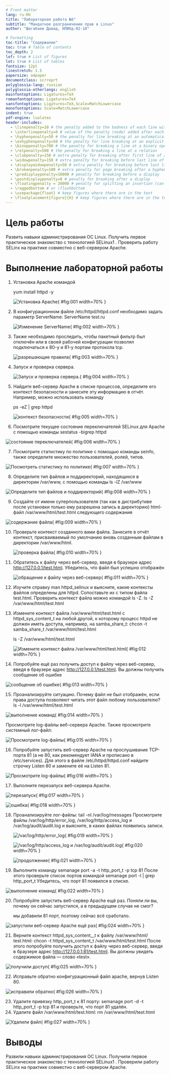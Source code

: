 ```yaml
---
# Front matter
lang: ru-RU
title: "Лабораторная работа №6"
subtitle: "Мандатное разграничение прав в Linux"
author: "Шагабаев Давид, НПИбд-02-18"

# Formatting
toc-title: "Содержание"
toc: true # Table of contents
toc_depth: 2
lof: true # List of figures
lot: true # List of tables
fontsize: 12pt
linestretch: 1.5
papersize: a4paper
documentclass: scrreprt
polyglossia-lang: russian
polyglossia-otherlangs: english
mainfontoptions: Ligatures=TeX
romanfontoptions: Ligatures=TeX
sansfontoptions: Ligatures=TeX,Scale=MatchLowercase
monofontoptions: Scale=MatchLowercase
indent: true
pdf-engine: lualatex
header-includes:
  - \linepenalty=10 # the penalty added to the badness of each line within a paragraph (no associated penalty node) Increasing the value makes tex try to have fewer lines in the paragraph.
  - \interlinepenalty=0 # value of the penalty (node) added after each line of a paragraph.
  - \hyphenpenalty=50 # the penalty for line breaking at an automatically inserted hyphen
  - \exhyphenpenalty=50 # the penalty for line breaking at an explicit hyphen
  - \binoppenalty=700 # the penalty for breaking a line at a binary operator
  - \relpenalty=500 # the penalty for breaking a line at a relation
  - \clubpenalty=150 # extra penalty for breaking after first line of a paragraph
  - \widowpenalty=150 # extra penalty for breaking before last line of a paragraph
  - \displaywidowpenalty=50 # extra penalty for breaking before last line before a display math
  - \brokenpenalty=100 # extra penalty for page breaking after a hyphenated line
  - \predisplaypenalty=10000 # penalty for breaking before a display
  - \postdisplaypenalty=0 # penalty for breaking after a display
  - \floatingpenalty = 20000 # penalty for splitting an insertion (can only be split footnote in standard LaTeX)
  - \raggedbottom # or \flushbottom
  - \usepackage{float} # keep figures where there are in the text
  - \floatplacement{figure}{H} # keep figures where there are in the text
---
```


# Цель работы

Развить навыки администрирования ОС Linux. Получить первое практическое знакомство с технологией SELinux1 . Проверить работу SELinx на практике совместно с веб-сервером Apache.

# Выполнение лабораторной работы

1. Установка Apache командой

    yum install httpd -y

    ![Установка Apache](image/001.png){ #fig:001 width=70% }

2. В конфигурационном файле /etc/httpd/httpd.conf необходимо задать параметр ServerName: ServerName test.ru

    ![Изменение ServerName](image/002.png){ #fig:002 width=70% }

3. Также необходимо проследить, чтобы пакетный фильтр был отключён или в своей рабочей конфигурации позволял подключаться к 80-у и 81-у портам протокола tcp.

    ![разрешающие правила](image/003.png){ #fig:003 width=70% }

6. Запуск и проверка сервера.

   ![Запуск и проверка сервера.](image/004.png){ #fig:004 width=70% }

7. Найдите веб-сервер Apache в списке процессов, определите его контекст безопасности и занесите эту информацию в отчёт. Например, можно использовать команду

   ps -eZ | grep httpd

   ![контекст безопасности](image/005.png){ #fig:005 width=70% }

6. Посмотрите текущее состояние переключателей SELinux для Apache с помощью команды sestatus -bigrep httpd

![состояние переключателей](image/006.png){ #fig:006 width=70% }

7. Посмотрите статистику по политике с помощью команды seinfo, также определите множество пользователей, ролей, типов.

![Посмотреть статистику по политике](image/007.png){ #fig:007 width=70% }

8. Определите тип файлов и поддиректорий, находящихся в директории /var/www, с помощью команды ls -lZ /var/www

![Определите тип файлов и поддиректорий](image/008.png){ #fig:008 width=70% }

9. Создайте от имени суперпользователя (так как в дистрибутиве после установки только ему разрешена запись в директорию) html-файл /var/www/html/test.html следующего содержания

![содержание файла](image/009.png){ #fig:009 width=70% }

10. Проверьте контекст созданного вами файла. Занесите в отчёт контекст, присваиваемый по умолчанию вновь созданным файлам в директории /var/www/html.

    ![проверка файла](image/010.png){ #fig:010 width=70% }

11. Обратитесь к файлу через веб-сервер, введя в браузере адрес http://127.0.0.1/test.html. Убедитесь, что файл был успешно отображён

    ![обращение к файлу через веб-сервер](image/011.png){ #fig:011 width=70% }

12. Изучите справку man httpd_selinux и выясните, какие контексты файлов определены для httpd. Сопоставьте их с типом файла test.html. Проверить контекст файла можно командой ls -Z. ls -Z /var/www/html/test.html

13. Измените контекст файла /var/www/html/test.html с httpd_sys_content_t на любой другой, к которому процесс httpd не должен иметь доступа, например, на samba_share_t: chcon -t samba_share_t /var/www/html/test.html 

    ls -Z /var/www/html/test.html

    ![Измените контекст файла /var/www/html/test.html](image/012.png){ #fig:012 width=70% }

14. Попробуйте ещё раз получить доступ к файлу через веб-сервер, введя в браузере адрес http://127.0.0.1/test.html. Вы должны получить сообщение об ошибке

![сообщение об ошибке](image/013.png){ #fig:013 width=70% }

15. Проанализируйте ситуацию. Почему файл не был отображён, если права доступа позволяют читать этот файл любому пользователю? ls -l /var/www/html/test.html

![выполнение команд](image/014.png){ #fig:014 width=70% }

Просмотрите log-файлы веб-сервера Apache. Также просмотрите системный лог-файл:

![Просмотрите log-файлы](image/015.png){ #fig:015 width=70% }

16. Попробуйте запустить веб-сервер Apache на прослушивание ТСР-порта 81 (а не 80, как рекомендует IANA и прописано в /etc/services). Для этого в файле /etc/httpd/httpd.conf найдите строчку Listen 80 и замените её на Listen 81.

![Просмотрите log-файлы](image/016.png){ #fig:016 width=70% }

17. Выполните перезапуск веб-сервера Apache.

![перезапуск](image/017.png){ #fig:017 width=70% }

![ошибка](image/018.png){ #fig:018 width=70% }

18. Проанализируйте лог-файлы: tail -nl /var/log/messages Просмотрите файлы /var/log/http/error_log, /var/log/http/access_log и /var/log/audit/audit.log и выясните, в каких файлах появились записи.

    ![/var/log/http/error_log](image/019.png){ #fig:019 width=70% }

    ![/var/log/http/access_log и /var/log/audit/audit.log](image/020.png){ #fig:020 width=70% }

    ![продолжение](image/021.png){ #fig:021 width=70% }

19. Выполните команду semanage port -a -t http_port_t -р tcp 81 После этого проверьте список портов командой semanage port -l | grep http_port_t Убедитесь, что порт 81 появился в списке.

![выполнение команд](image/022.png){ #fig:022 width=70% }

20. Попробуйте запустить веб-сервер Apache ещё раз. Поняли ли вы, почему он сейчас запустился, а в предыдущем случае не смог?

    мы добавили 81 порт, поэтому сейчас всё сработало.

![запустили веб-сервер Apache ещё раз](image/024.png){ #fig:024 width=70% }

21. Верните контекст httpd_sys_cоntent__t к файлу /var/www/html/ test.html: chcon -t httpd_sys_content_t /var/www/html/test.html После этого попробуйте получить доступ к файлу через веб-сервер, введя в браузере адрес http://127.0.0.1:81/test.html. Вы должны увидеть содержимое файла — слово «test».

![получили доступ](image/025.png){ #fig:025 width=70% }

22. Исправьте обратно конфигурационный файл apache, вернув Listen 80.

![исправили обратно](image/026.png){ #fig:026 width=70% }

23. Удалите привязку http_port_t к 81 порту: semanage port -d -t http_port_t -p tcp 81 и проверьте, что порт 81 удалён.
24. Удалите файл /var/www/html/test.html: rm /var/www/html/test.html

![Удалили файл](image/027.png){ #fig:027 width=70% }



# Выводы

Развили навыки администрирования ОС Linux. Получили первое практическое знакомство с технологией SELinux1 . Проверили работу SELinx на практике совместно с веб-сервером Apache.